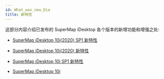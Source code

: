 ```yaml
---
id: What_was_new_Dia
title: 新特性
---
```

这部分内容介绍已发布的 SuperMap iDesktop 各个版本的新增功能和增强之处:

  * [SuperMap iDesktop 10i(2020) SP1 新特性](What_was_new.html)
  * [SuperMap iDesktop 10i(2020) 新特性](What_was_new_in_10i\(2020\).html)
  * [SuperMap iDesktop 10i SP1 新特性](What_was_new_in_10i_SP1)

  * [SuperMap iDesktop 10i](What_was_new_in_10i.html)

